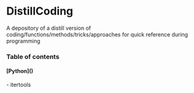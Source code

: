 # DistillCoding
A depository of a distill version of coding/functions/methods/tricks/approaches for quick reference during programming 

<h3>Table of contents</h3>

<h4>[Python]()</h4>
- itertools
